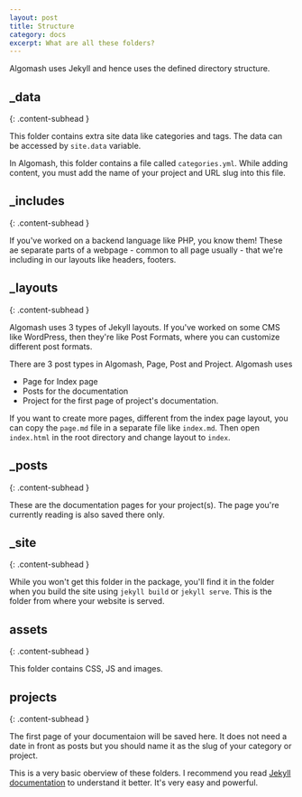 ```yaml
---
layout: post
title: Structure
category: docs
excerpt: What are all these folders?
---
```


Algomash uses Jekyll and hence uses the defined directory structure.

## _data
{: .content-subhead }

This folder contains extra site data like categories and tags. The data can be accessed by `site.data` variable.

In Algomash, this folder contains a file called `categories.yml`. While adding content, you must add the name of your project and URL slug into this file. 

## _includes
{: .content-subhead }

If you've worked on a backend language like PHP, you know them! These ae separate parts of a webpage - common to all page usually - that we're including in our layouts like headers, footers.

## _layouts
{: .content-subhead }

Algomash uses 3 types of Jekyll layouts. If you've worked on some CMS like WordPress, then they're like Post Formats, where you can customize different post formats.

There are 3 post types in Algomash, Page, Post and Project. Algomash uses 
* Page for Index page
* Posts for the documentation
* Project for the first page of project's documentation.

If you want to create more pages, different from the index page layout, you can copy the `page.md` file in a separate file like `index.md`. Then open `index.html` in the root directory and change layout to `index`.

## _posts
{: .content-subhead }

These are the documentation pages for your project(s). The page you're currently reading is also saved there only.

## _site
{: .content-subhead }

While you won't get this folder in the package, you'll find it in the folder when you build the site using `jekyll build` or `jekyll serve`. This is the folder from where your website is served.

## assets
{: .content-subhead }

This folder contains CSS, JS and images.

## projects
{: .content-subhead }

The first page of your documentaion will be saved here. It does not need a date in front as posts but you should name it as the slug of your category or project.

This is a very basic oberview of these folders. I recommend you read [Jekyll documentation](http://jekyllrb.com/docs/structure/) to understand it better. It's very easy and powerful.